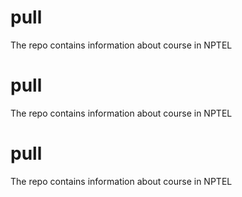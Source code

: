 # pull
The repo contains information about course in NPTEL
# pull
The repo contains information about course in NPTEL
# pull
The repo contains information about course in NPTEL
